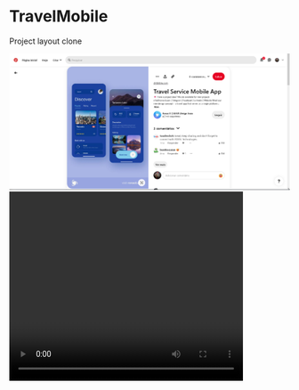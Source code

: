 # TravelMobile
Project layout clone

<img src="/travel/assets/layoutPinterest.png" heigth="400">

<video src="/travel/assets/page.gif" width="420" height="340" type="video/mp4"/>